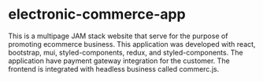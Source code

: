 # electronic-commerce-app

This is a multipage JAM stack website that serve for the purpose of promoting ecommerce business. This application was developed with react, bootstrap, mui, styled-components, redux, and styled-components. The application have payment gateway integration for the customer. The frontend is integrated with headless business called commerc.js. 


